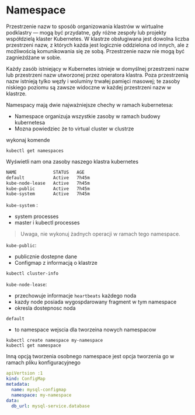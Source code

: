 # Namespace

Przestrzenie nazw to sposób organizowania klastrów w wirtualne podklastry — mogą być przydatne, gdy różne zespoły lub projekty współdzielą klaster Kubernetes. W klastrze obsługiwana jest dowolna liczba przestrzeni nazw, z których każda jest logicznie oddzielona od innych, ale z możliwością komunikowania się ze sobą. Przestrzenie nazw nie mogą być zagnieżdżane w sobie.

Każdy zasób istniejący w Kubernetes istnieje w domyślnej przestrzeni nazw lub przestrzeni nazw utworzonej przez operatora klastra. Poza przestrzenią nazw istnieją tylko węzły i woluminy trwałej pamięci masowej; te zasoby niskiego poziomu są zawsze widoczne w każdej przestrzeni nazw w klastrze.

Namespacy mają dwie najważniejsze chechy w ramach kubernetesa:
- Namespace organizuja wszystkie zasoby w ramach budowy kubernetesa
- Mozna powiedziec że to virtual cluster w clustrze 

wykonaj komende 

```
kubectl get namespaces
```
Wyświetli nam ona zasoby naszego klastra kubernetes

```bash
NAME              STATUS   AGE
default           Active   7h45m
kube-node-lease   Active   7h45m
kube-public       Active   7h45m
kube-system       Active   7h45m
```

`kube-system` :
- system processes
- master i kubectl processes
> Uwaga, nie wykonuj żadnych operacji w ramach tego namespace.

`kube-public`:
- publicznie dostepne dane
- Configmap z informacją o klastrze 

```
kubectl cluster-info
```

`kube-node-lease`:
- przechowuje informacje `heartbeats` każdego noda 
- kazdy node posiada wygospdarowany fragment w tym namespace
- okresla dostepnosc noda

`default`
- to namespace wejscia dla tworzeina nowych namespacow

```
kubectl create namespace my-namespace
kubectl get namespace
```

Inną opcją tworzenia osobnego namespace jest opcja tworzenia go w ramach pliku konfiguracyjnego

```yml
apiVertsion :1
kind: ConfigMap
metadata:
  name: mysql-configmap
  namespace: my-namespace
data:
  db_url: mysql-service.database
```